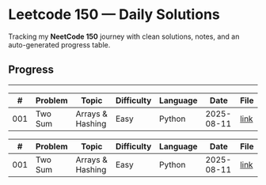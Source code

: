 # Leetcode 150 — Daily Solutions

Tracking my **NeetCode 150** journey with clean solutions, notes, and an auto-generated progress table.

## Progress
---

| # | Problem | Topic | Difficulty | Language | Date | File |
|---|---------|-------|------------|----------|------|------|
| 001 | Two Sum | Arrays & Hashing | Easy | Python | 2025-08-11 | [link](01-arrays_hashing/LC001-two-sum.py) |
<!-- AUTOGEN:END -->

<!-- AUTOGEN:START -->

| # | Problem | Topic | Difficulty | Language | Date | File |
|---|---------|-------|------------|----------|------|------|
| 001 | Two Sum | Arrays & Hashing | Easy | Python | 2025-08-11 | [link](01-arrays_hashing/LC001-two-sum.py) |
<!-- AUTOGEN:END -->
